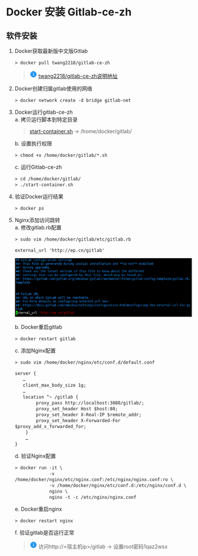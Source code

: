 # Docker 安装 Gitlab-ce-zh

## 软件安装

1.  Docker获取最新版中文版Gitlab<br>

    ```命令
    > docker pull twang2218/gitlab-ce-zh
    ```

    > ![info][info] [twang2218/gitlab-ce-zh说明地址][gitlab-ce-zh地址]

2.  Docker创建归属gitlab使用的网络<br>

    ```命令
    > docker network create -d bridge gitlab-net
    ```

3.  Docker运行gitlab-ce-zh<br>
    a. 拷贝运行脚本到特定目录<br>

    > [start-container.sh](files/02/start-container.sh) -> /home/docker/gitlab/<br>

    b. 设置执行权限<br>

    ```命令
    > chmod +x /home/docker/gitlab/*.sh
    ```

    c. 运行Gitlab-ce-zh<br>

    ```命令
    > cd /home/docker/gitlab/
    > ./start-container.sh
    ```

4.  验证Docker运行结果<br>

    ```命令
    > docker ps
    ```

5.  Nginx添加访问跳转<br>
    a. 修改gitlab.rb配置<br>

    ```命令
    > sudo vim /home/docker/gitlab/etc/gitlab.rb
    ```

    ```内容
    external_url 'http://ep.cn/gitlab'
    ```

    ![第5步-a](images/02_5_a_1.png)<br>

    b. Docker重启gitlab<br>

    ```命令
    > docker restart gitlab
    ```

    c. 添加Nginx配置<br>

    ```命令
    > sudo vim /home/docker/nginx/etc/conf.d/default.conf
    ```

    ```内容
    server {
       …
       client_max_body_size 1g;
       …
       location ^~ /gitlab {
            proxy_pass http://localhost:3080/gitlab/;
            proxy_set_header Host $host:80;
            proxy_set_header X-Real-IP $remote_addr;
            proxy_set_header X-Forwarded-For $proxy_add_x_forwarded_for;
        }
        …
    }
    ```

    d. 验证Nginx配置<br>

    ```命令
    > docker run -it \
                 -v /home/docker/nginx/etc/nginx.conf:/etc/nginx/nginx.conf:ro \
                 -v /home/docker/nginx/etc/conf.d:/etc/nginx/conf.d \
                 nginx \
                 nginx -t -c /etc/nginx/nginx.conf
    ```

    e. Docker重启nginx<br>

    ```命令
    > docker restart nginx
    ```

    f. 验证gitlab是否运行正常<br>

    > ![info][info] 访问http\://\<宿主机ip>/gitlab -> 设置root密码1qaz2wsx

[info]: /images/info.png

[gitlab-ce-zh地址]: https://hub.docker.com/r/twang2218/gitlab-ce-zh/

